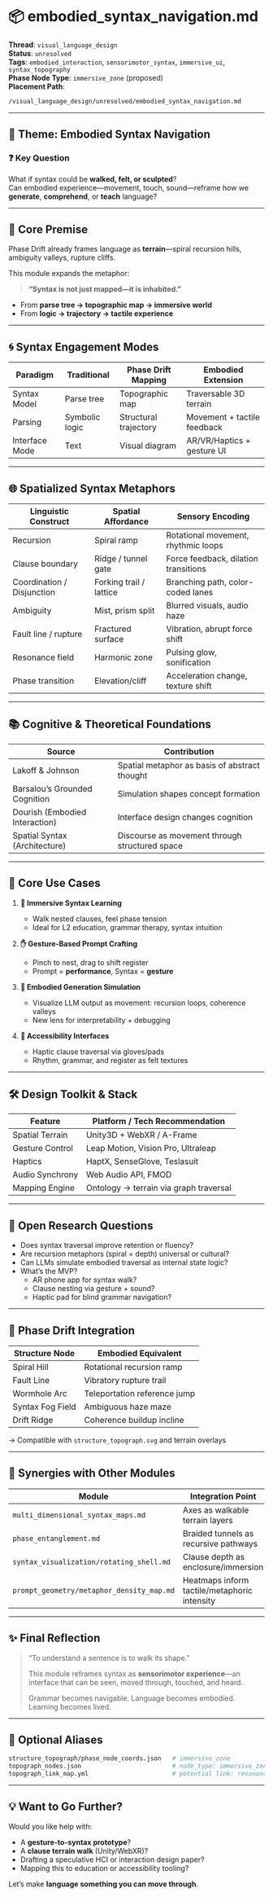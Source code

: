# 📦 embodied_syntax_navigation.md

**Thread**: `visual_language_design`  
**Status**: `unresolved`  
**Tags**: `embodied_interaction`, `sensorimotor_syntax`, `immersive_ui`, `syntax_topography`  
**Phase Node Type**: `immersive_zone` (proposed)  
**Placement Path**:  
```bash
/visual_language_design/unresolved/embodied_syntax_navigation.md
```

---

## 🧭 Theme: Embodied Syntax Navigation

### ❓ Key Question  
What if syntax could be **walked, felt, or sculpted**?  
Can embodied experience—movement, touch, sound—reframe how we **generate**, **comprehend**, or **teach** language?

---

## 🧠 Core Premise  
Phase Drift already frames language as **terrain**—spiral recursion hills, ambiguity valleys, rupture cliffs.

This module expands the metaphor:  
> **“Syntax is not just mapped—it is inhabited.”**

- From **parse tree → topographic map → immersive world**
- From **logic → trajectory → tactile experience**

---

## 🌀 Syntax Engagement Modes

| Paradigm        | Traditional       | Phase Drift Mapping | Embodied Extension         |
|-----------------|-------------------|----------------------|----------------------------|
| Syntax Model    | Parse tree        | Topographic map      | Traversable 3D terrain     |
| Parsing         | Symbolic logic    | Structural trajectory| Movement + tactile feedback|
| Interface Mode  | Text              | Visual diagram       | AR/VR/Haptics + gesture UI |

---

## 🌐 Spatialized Syntax Metaphors

| Linguistic Construct  | Spatial Affordance       | Sensory Encoding                        |
|------------------------|--------------------------|------------------------------------------|
| Recursion              | Spiral ramp              | Rotational movement, rhythmic loops      |
| Clause boundary        | Ridge / tunnel gate      | Force feedback, dilation transitions     |
| Coordination / Disjunction | Forking trail / lattice | Branching path, color-coded lanes       |
| Ambiguity              | Mist, prism split        | Blurred visuals, audio haze              |
| Fault line / rupture   | Fractured surface        | Vibration, abrupt force shift            |
| Resonance field        | Harmonic zone            | Pulsing glow, sonification               |
| Phase transition       | Elevation/cliff          | Acceleration change, texture shift       |

---

## 📚 Cognitive & Theoretical Foundations

| Source                      | Contribution                                      |
|-----------------------------|--------------------------------------------------|
| Lakoff & Johnson            | Spatial metaphor as basis of abstract thought    |
| Barsalou’s Grounded Cognition | Simulation shapes concept formation              |
| Dourish (Embodied Interaction) | Interface design changes cognition              |
| Spatial Syntax (Architecture) | Discourse as movement through structured space  |

---

## 🧩 Core Use Cases

1. **🏃 Immersive Syntax Learning**  
   - Walk nested clauses, feel phase tension  
   - Ideal for L2 education, grammar therapy, syntax intuition

2. **✋ Gesture-Based Prompt Crafting**  
   - Pinch to nest, drag to shift register  
   - Prompt = **performance**, Syntax = **gesture**

3. **🤖 Embodied Generation Simulation**  
   - Visualize LLM output as movement: recursion loops, coherence valleys  
   - New lens for interpretability + debugging

4. **🧏 Accessibility Interfaces**  
   - Haptic clause traversal via gloves/pads  
   - Rhythm, grammar, and register as felt textures

---

## 🛠 Design Toolkit & Stack

| Feature               | Platform / Tech Recommendation             |
|-----------------------|--------------------------------------------|
| Spatial Terrain       | Unity3D + WebXR / A-Frame                  |
| Gesture Control       | Leap Motion, Vision Pro, Ultraleap         |
| Haptics               | HaptX, SenseGlove, Teslasuit               |
| Audio Synchrony       | Web Audio API, FMOD                        |
| Mapping Engine        | Ontology → terrain via graph traversal     |

---

## 🧪 Open Research Questions

- Does syntax traversal improve retention or fluency?  
- Are recursion metaphors (spiral = depth) universal or cultural?  
- Can LLMs simulate embodied traversal as internal state logic?  
- What’s the MVP?  
  - AR phone app for syntax walk?  
  - Clause nesting via gesture + sound?  
  - Haptic pad for blind grammar navigation?

---

## 🧬 Phase Drift Integration

| Structure Node      | Embodied Equivalent         |
|---------------------|-----------------------------|
| Spiral Hill         | Rotational recursion ramp   |
| Fault Line          | Vibratory rupture trail     |
| Wormhole Arc        | Teleportation reference jump|
| Syntax Fog Field    | Ambiguous haze maze         |
| Drift Ridge         | Coherence buildup incline   |

→ Compatible with `structure_topograph.svg` and terrain overlays

---

## 🔗 Synergies with Other Modules

| Module                                | Integration Point                                 |
|---------------------------------------|---------------------------------------------------|
| `multi_dimensional_syntax_maps.md`    | Axes as walkable terrain layers                   |
| `phase_entanglement.md`               | Braided tunnels as recursive pathways             |
| `syntax_visualization/rotating_shell.md` | Clause depth as enclosure/immersion             |
| `prompt_geometry/metaphor_density_map.md` | Heatmaps inform tactile/metaphoric intensity   |

---

## ✨ Final Reflection

> “To understand a sentence is to walk its shape.”  
>  
> This module reframes syntax as **sensorimotor experience**—an interface that can be seen, moved through, touched, and heard.  
>  
> Grammar becomes navigable. Language becomes embodied.  
> Learning becomes lived.

---

## 📘 Optional Aliases

```bash
structure_topograph/phase_node_coords.json   # immersive_zone
topograph_nodes.json                         # node_type: immersive_zone
topograph_link_map.yml                       # potential link: resonance_bridge + immersive_arc
```

---

## 💡 Want to Go Further?

Would you like help with:

- A **gesture-to-syntax prototype**?  
- A **clause terrain walk** (Unity/WebXR)?  
- Drafting a speculative HCI or interaction design paper?  
- Mapping this to education or accessibility tooling?

Let’s make **language something you can move through**.
